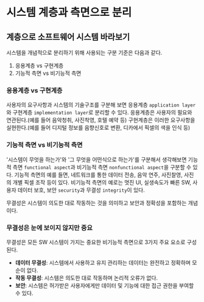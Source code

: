 # 시스템 계층과 측면으로 분리

## 계층으로 소프트웨어 시스템 바라보기

시스템을 개념적으로 분리하기 위해 사용되는 구분 기준은 다음과 같다.

1. 응용계층 vs 구현계층
2. 기능적 측면 vs 비기능적 측면

### 응용계층 vs 구현계층

사용자의 요구사항과 시스템의 기술구조를 구분해 보면 
응용계층 `application layer`와 구현계층 `implementation layer`로 분리할 수 있다.
응용계층은 사용자의 필요와 연관된다.(예를 들어 음악청취, 사진착영, 호텔 예약 등)
구현계층은 이러한 요구사항을 실현한다.(예를 들어 디지털 정보를 음향신호로 변환, 디카에서 픽셀의 색을 인식 등)

### 기능적 측면 vs 비기능적 측면

'시스템이 무엇을 하는가'와 '그 무엇을 어떤식으로 하는가'를 구분해서 생각해보면 기능적 측면 `functional aspect`과 
비기능적 측면 `nonfunctional aspect`을 구분할 수 있다.
기능적 측면의 예를 들면, 네트워크를 통한 데이터 전송, 음악 연주, 사진찰영, 사진의 개별 픽셀 조작 등이 있다.
비기능적 측면의 예로는 멋진 UI, 실생속도가 빠른 SW, 사용자 데이터 보호, 보안 `security`과 무결성 `integrity`이 있다.

무결성은 시스템이 의도한 대로 작동하는 것을 의미하고 보안과 정확성을 포함하는 개념이다.

### 무결성은 눈에 보이지 않지만 중요

무결성은 모든 SW 시스템이 가지는 중요한 비기능적 측면으로 3가지 주요 요소로 구성된다.

- **데이터 무결성**: 시스템에서 사용하고 유지 관리하는 데이터는 완전하고 정확하며 모순이 없다.
- **작동 무결성**: 시스템은 의도한 대로 작동하며 논리적 오류가 없다.
- **보안**: 시스템은 허가받은 사용자에게만 데이터 및 기능에 대한 접근 권한을 부여할 수 있다.

